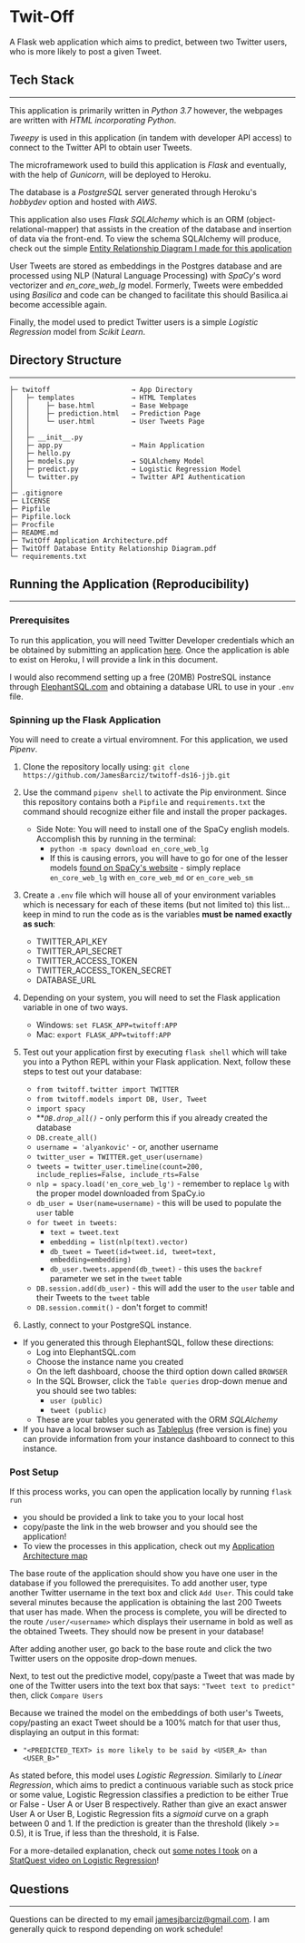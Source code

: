 # Twit-Off
A Flask web application which aims to predict, between two Twitter users, who is more likely to post a given Tweet.

## Tech Stack
---
This application is primarily written in *Python 3.7* however, the webpages are written with *HTML incorporating Python*.  

*Tweepy* is used in this application (in tandem with developer API access) to connect to the Twitter API to obtain user Tweets.

The microframework used to build this application is *Flask* and eventually, with the help of *Gunicorn*, will be deployed to Heroku.

The database is a *PostgreSQL* server generated through Heroku's *hobbydev* option and hosted with *AWS*.

This application also uses *Flask SQLAlchemy* which is an ORM (object-relational-mapper) that assists in the creation of the database and insertion of data via the front-end.  To view the schema SQLAlchemy will produce, check out the simple [Entity Relationship Diagram I made for this application](https://github.com/JamesBarciz/twitoff-ds16-jjb/blob/master/TwitOff%20Database%20Entity%20Relationship%20Diagram.pdf)

User Tweets are stored as embeddings in the Postgres database and are processed using NLP (Natural Language Processing) with *SpaCy*'s word vectorizer and *en_core_web_lg* model.  Formerly, Tweets were embedded using *Basilica* and code can be changed to facilitate this should Basilica.ai become accessible again.

Finally, the model used to predict Twitter users is a simple *Logistic Regression* model from *Scikit Learn*.

## Directory Structure
---
```
├─ twitoff                    → App Directory
│   ├─ templates              → HTML Templates
│   │    ├─ base.html         → Base Webpage
│   │    ├─ prediction.html   → Prediction Page
│   │    └─ user.html         → User Tweets Page
│   │
│   ├─ __init__.py
│   ├─ app.py                 → Main Application
│   ├─ hello.py
│   ├─ models.py              → SQLAlchemy Model
│   ├─ predict.py             → Logistic Regression Model
│   └─ twitter.py             → Twitter API Authentication
│
├─ .gitignore
├─ LICENSE
├─ Pipfile
├─ Pipfile.lock
├─ Procfile
├─ README.md
├─ TwitOff Application Architecture.pdf
├─ TwitOff Database Entity Relationship Diagram.pdf
└─ requirements.txt
```

## Running the Application (Reproducibility)
---
### Prerequisites
To run this application, you will need Twitter Developer credentials which an be obtained by submitting an application [here](https://developer.twitter.com/en).  Once the application is able to exist on Heroku, I will provide a link in this document.

I would also recommend setting up a free (20MB) PostreSQL instance through [ElephantSQL.com](https://www.elephantsql.com/) and obtaining a database URL to use in your `.env` file.

### Spinning up the Flask Application
You will need to create a virtual enviromnent.  For this application, we used *Pipenv*.
    
1. Clone the repository locally using: `git clone https://github.com/JamesBarciz/twitoff-ds16-jjb.git`
2. Use the command `pipenv shell` to activate the Pip environment.  Since this repository contains both a `Pipfile` and `requirements.txt` the command should recognize either file and install the proper packages.
    - Side Note: You will need to install one of the SpaCy english models.  Accomplish this by running in the terminal:
        - `python -m spacy download en_core_web_lg`
        - If this is causing errors, you will have to go for one of the lesser models [found on SpaCy's website](https://spacy.io/models/en) - simply replace `en_core_web_lg` with `en_core_web_md` or `en_core_web_sm`
3. Create a `.env` file which will house all of your environment variables which is necessary for each of these items (but not limited to) this list... keep in mind to run the code as is the variables **must be named exactly as such**:

    - TWITTER_API_KEY
    - TWITTER_API_SECRET
    - TWITTER_ACCESS_TOKEN
    - TWITTER_ACCESS_TOKEN_SECRET
    - DATABASE_URL

4. Depending on your system, you will need to set the Flask application variable in one of two ways.
    
    - Windows: `set FLASK_APP=twitoff:APP`
    - Mac: `export FLASK_APP=twitoff:APP`

5. Test out your application first by executing `flask shell` which will take you into a Python REPL within your Flask application.  Next, follow these steps to test out your database:

    - `from twitoff.twitter import TWITTER`
    - `from twitoff.models import DB, User, Tweet`
    - `import spacy`
    - ***`DB.drop_all()`* - only perform this if you already created the database
    - `DB.create_all()`
    - `username = 'alyankovic'` - or, another username
    - `twitter_user = TWITTER.get_user(username)`
    - `tweets = twitter_user.timeline(count=200, include_replies=False, include_rts=False`
    - `nlp = spacy.load('en_core_web_lg')` - remember to replace `lg` with the proper model downloaded from SpaCy.io
    - `db_user = User(name=username)` - this will be used to populate the `user` table
    - `for tweet in tweets:`
        - `text = tweet.text`
        - `embedding = list(nlp(text).vector)`
        - `db_tweet = Tweet(id=tweet.id, tweet=text, embedding=embedding)`
        - `db_user.tweets.append(db_tweet)` - this uses the `backref` parameter we set in the `tweet` table
    - `DB.session.add(db_user)` - this will add the user to the `user` table and their Tweets to the `tweet` table
    - `DB.session.commit()` - don't forget to commit!

6. Lastly, connect to your PostgreSQL instance.
- If you generated this through ElephantSQL, follow these directions:
    - Log into ElephantSQL.com
    - Choose the instance name you created
    - On the left dashboard, choose the third option down called `BROWSER`
    - In the SQL Browser, click the `Table queries` drop-down menue and you should see two tables:
        - `user (public)`
        - `tweet (public)`
    - These are your tables you generated with the ORM *SQLAlchemy*
- If you have a local browser such as [Tableplus](https://tableplus.com/) (free version is fine) you can provide information from your instance dashboard to connect to this instance.

### Post Setup
If this process works, you can open the application locally by running `flask run`
 - you should be provided a link to take you to your local host 
 - copy/paste the link in the web browser and you should see the application!
 - To view the processes in this application, check out my [Application Architecture map](https://github.com/JamesBarciz/twitoff-ds16-jjb/blob/master/TwitOff%20Application%20Architecture.pdf)

The base route of the application should show you have one user in the database if you followed the prerequisites.  To add another user, type another Twitter username in the text box and click `Add User`.  This could take several minutes because the application is obtaining the last 200 Tweets that user has made.  When the process is complete, you will be directed to the route `/user/<username>` which displays their username in bold as well as the obtained Tweets.  They should now be present in your database!

After adding another user, go back to the base route and click the two Twitter users on the opposite drop-down menues.

Next, to test out the predictive model, copy/paste a Tweet that was made by one of the Twitter users into the text box that says: `"Tweet text to predict"` then, click `Compare Users`

Because we trained the model on the embeddings of both user's Tweets, copy/pasting an exact Tweet should be a 100% match for that user thus, displaying an output in this format:
- `"<PREDICTED_TEXT> is more likely to be said by <USER_A> than <USER_B>"`

As stated before, this model uses *Logistic Regression*.  Similarly to *Linear Regression*, which aims to predict a continuous variable such as stock price or some value, Logistic Regression classifies a prediction to be either True or False - User A or User B respectively.  Rather than give an exact answer User A or User B, Logistic Regression fits a *sigmoid* curve on a graph between 0 and 1.  If the prediction is greater than the threshold (likely >= 0.5), it is True, if less than the threshold, it is False.

For a more-detailed explanation, check out [some notes I took](https://docs.google.com/document/d/1U3GQTPF2JY8DY9y6kqiH2gVc2OuKo888QBdwybhgHW0/edit?usp=sharing) on a [StatQuest video on Logistic Regression](https://www.youtube.com/watch?v=yIYKR4sgzI8)!

## Questions
---
Questions can be directed to my email jamesjbarciz@gmail.com.  I am generally quick to respond depending on work schedule!